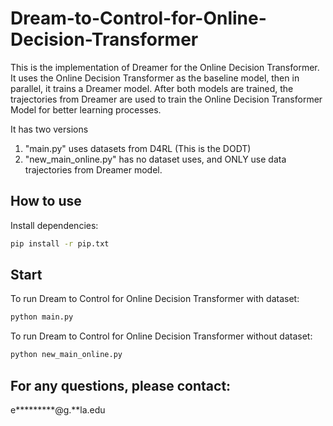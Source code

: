 # Dream-to-Control-for-Online-Decision-Transformer

This is the implementation of Dreamer for the Online Decision Transformer. It uses the Online Decision Transformer as the baseline model, then in parallel, it trains a Dreamer model. After both models are trained, the trajectories from Dreamer are used to train the Online Decision Transformer Model for better learning processes.

It has two versions

1. "main.py" uses datasets from D4RL (This is the DODT) 
2. "new_main_online.py" has no dataset uses, and ONLY use data trajectories from Dreamer model.


## How to use

Install dependencies:
```bash
pip install -r pip.txt
```

## Start

To run Dream to Control for Online Decision Transformer with dataset:
```bash
python main.py
```

To run Dream to Control for Online Decision Transformer without dataset:
```bash
python new_main_online.py
```

## For any questions, please contact:
e*********@g.**la.edu
